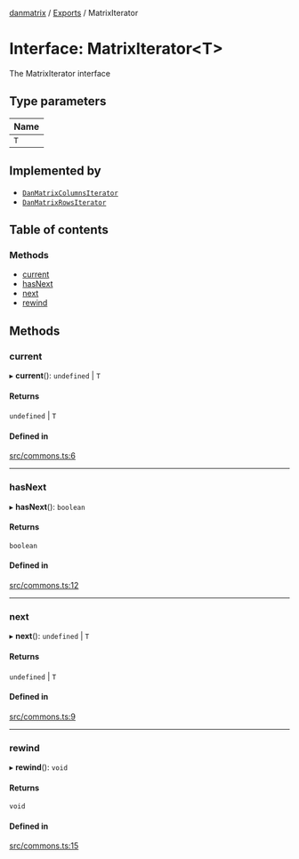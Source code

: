 [danmatrix](../README.md) / [Exports](../modules.md) / MatrixIterator

# Interface: MatrixIterator\<T\>

The MatrixIterator interface

## Type parameters

| Name |
| :------ |
| `T` |

## Implemented by

- [`DanMatrixColumnsIterator`](../classes/DanMatrixColumnsIterator.md)
- [`DanMatrixRowsIterator`](../classes/DanMatrixRowsIterator.md)

## Table of contents

### Methods

- [current](MatrixIterator.md#current)
- [hasNext](MatrixIterator.md#hasnext)
- [next](MatrixIterator.md#next)
- [rewind](MatrixIterator.md#rewind)

## Methods

### current

▸ **current**(): `undefined` \| `T`

#### Returns

`undefined` \| `T`

#### Defined in

[src/commons.ts:6](https://github.com/evildead/DanMatrix/blob/62e2dbc/src/commons.ts#L6)

___

### hasNext

▸ **hasNext**(): `boolean`

#### Returns

`boolean`

#### Defined in

[src/commons.ts:12](https://github.com/evildead/DanMatrix/blob/62e2dbc/src/commons.ts#L12)

___

### next

▸ **next**(): `undefined` \| `T`

#### Returns

`undefined` \| `T`

#### Defined in

[src/commons.ts:9](https://github.com/evildead/DanMatrix/blob/62e2dbc/src/commons.ts#L9)

___

### rewind

▸ **rewind**(): `void`

#### Returns

`void`

#### Defined in

[src/commons.ts:15](https://github.com/evildead/DanMatrix/blob/62e2dbc/src/commons.ts#L15)
